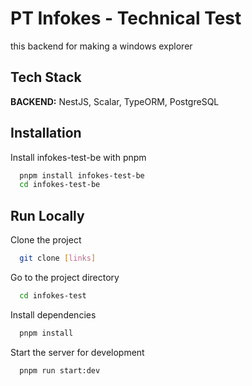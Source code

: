 
# PT Infokes - Technical Test

this backend for making a windows explorer


## Tech Stack

**BACKEND:** NestJS, Scalar, TypeORM, PostgreSQL


## Installation

Install infokes-test-be with pnpm

```bash
  pnpm install infokes-test-be
  cd infokes-test-be
```
    
## Run Locally

Clone the project

```bash
  git clone [links]
```

Go to the project directory

```bash
  cd infokes-test
```

Install dependencies

```bash
  pnpm install
```

Start the server for development

```bash
  pnpm run start:dev
```


